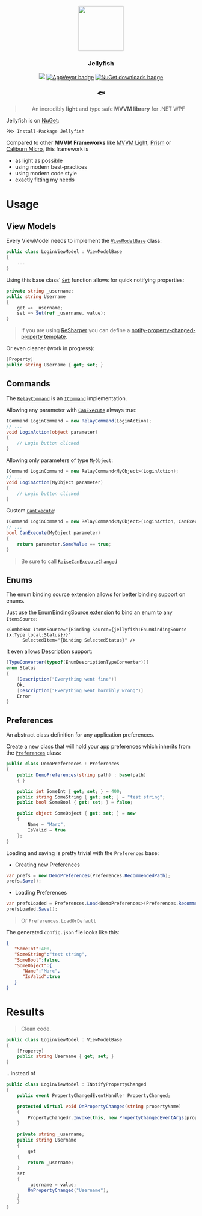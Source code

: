<p align="center">
  <img src="https://github.com/mrousavy/Jellyfish/raw/master/Images/jellyfish.png" height="120" />
  <h3 align="center">Jellyfish</h3>
  <p align="center">
	<a class="badge-align" href="https://www.codacy.com/app/mrousavy/Jellyfish?utm_source=github.com&amp;utm_medium=referral&amp;utm_content=mrousavy/Jellyfish&amp;utm_campaign=Badge_Grade"><img src="https://api.codacy.com/project/badge/Grade/b677d8c1fa194835b42b7b6266a39b6b"/></a>
	<a href="https://ci.appveyor.com/project/mrousavy/jellyfish/"><img src="https://ci.appveyor.com/api/projects/status/o7nxq777rlqmr082?svg=true" alt="AppVeyor badge"></a>
	<a href="https://www.nuget.org/packages/Jellyfish/"><img src="https://img.shields.io/nuget/dt/Jellyfish.svg" alt="NuGet downloads badge"></a>
	<h3 align="center">🐟</h3>
  </p>
  <blockquote align="center">
  	<p align="center">
  		An incredibly <strong>light</strong> and type safe <strong>MVVM library</strong> for .NET WPF
	  </p>
  </blockquote>
</p>

Jellyfish is on [NuGet](https://www.nuget.org/packages/Jellyfish/):
```pm
PM> Install-Package Jellyfish
```

Compared to other **MVVM Frameworks** like [MVVM Light](http://www.mvvmlight.net/), [Prism](https://github.com/PrismLibrary/Prism) or [Caliburn.Micro](https://caliburnmicro.com/), this framework is
* as light as possible
* using modern best-practices
* using modern code style
* exactly fitting my needs


# Usage

## View Models
Every ViewModel needs to implement the [`ViewModelBase`](https://github.com/mrousavy/Jellyfish/blob/master/Jellyfish/ViewModelBase.cs) class:

```cs
public class LoginViewModel : ViewModelBase
{
    ...
}
```

Using this base class' [`Set`](https://github.com/mrousavy/Jellyfish/blob/master/Jellyfish/ViewModelBase.cs#L37) function allows for quick notifying properties:

```cs
private string _username;
public string Username
{
    get => _username;
    set => Set(ref _username, value);
}
```

> If you are using [ReSharper](https://www.jetbrains.com/resharper/) you can define a [notify-property-changed-property template](https://github.com/mrousavy/Jellyfish/blob/master/NPPTemplate.md).

Or even cleaner (work in progress):
```cs
[Property]
public string Username { get; set; }
```

## Commands
The [`RelayCommand`](https://github.com/mrousavy/Jellyfish/blob/master/Jellyfish/RelayCommand.cs) is an [`ICommand`](https://msdn.microsoft.com/en-us/library/system.windows.input.icommand(v=vs.110).aspx) implementation.

Allowing any parameter with [`CanExecute`](https://msdn.microsoft.com/en-us/library/system.windows.input.icommand.canexecute(v=vs.110).aspx) always true:
```cs
ICommand LoginCommand = new RelayCommand(LoginAction);
// ...
void LoginAction(object parameter)
{
    // Login button clicked
}
```

Allowing only parameters of type `MyObject`:
```cs
ICommand LoginCommand = new RelayCommand<MyObject>(LoginAction);
// ...
void LoginAction(MyObject parameter)
{
    // Login button clicked
}
```

Custom [`CanExecute`](https://msdn.microsoft.com/en-us/library/system.windows.input.icommand.canexecute(v=vs.110).aspx):
```cs
ICommand LoginCommand = new RelayCommand<MyObject>(LoginAction, CanExecute);
// ...
bool CanExecute(MyObject parameter)
{
    return parameter.SomeValue == true;
}
```
> Be sure to call [`RaiseCanExecuteChanged`](https://github.com/mrousavy/Jellyfish/blob/master/Jellyfish/RelayCommand.cs#L65)

## Enums
The enum binding source extension allows for better binding support on enums.

Just use the [EnumBindingSource extension](https://github.com/mrousavy/Jellyfish/blob/master/Jellyfish/Extensions/EnumBindingSourceExtension.cs) to bind an enum to any `ItemsSource`:
```xaml
<ComboBox ItemsSource="{Binding Source={jellyfish:EnumBindingSource {x:Type local:Status}}}"
	  SelectedItem="{Binding SelectedStatus}" />
```

It even allows [Description](https://msdn.microsoft.com/en-us/library/system.componentmodel.descriptionattribute(v=vs.110).aspx) support:
```cs
[TypeConverter(typeof(EnumDescriptionTypeConverter))]
enum Status
{
    [Description("Everything went fine")]
    Ok,
    [Description("Everything went horribly wrong")]
    Error
}
```

## Preferences
An abstract class definition for any application preferences.

Create a new class that will hold your app preferences which inherits from the [`Preferences`](https://github.com/mrousavy/Jellyfish/blob/master/Jellyfish/Preferences.cs) class:
```cs
public class DemoPreferences : Preferences
{
    public DemoPreferences(string path) : base(path)
    { }

    public int SomeInt { get; set; } = 400;
    public string SomeString { get; set; } = "test string";
    public bool SomeBool { get; set; } = false;

    public object SomeObject { get; set; } = new
    {
        Name = "Marc",
        IsValid = true
    };
}
```

Loading and saving is pretty trivial with the `Preferences` base:

* Creating new Preferences
```cs
var prefs = new DemoPreferences(Preferences.RecommendedPath);
prefs.Save();
```

* Loading Preferences
```cs
var prefsLoaded = Preferences.Load<DemoPreferences>(Preferences.RecommendedPath);
prefsLoaded.Save();
```
> Or `Preferences.LoadOrDefault`

The generated `config.json` file looks like this:
```json
{  
   "SomeInt":400,
   "SomeString":"test string",
   "SomeBool":false,
   "SomeObject":{  
      "Name":"Marc",
      "IsValid":true
   }
}
```


# Results
> Clean code.
```cs
public class LoginViewModel : ViewModelBase
{
    [Property]
    public string Username { get; set; }
}
```
.. instead of

```cs
public class LoginViewModel : INotifyPropertyChanged
{
    public event PropertyChangedEventHandler PropertyChanged;

    protected virtual void OnPropertyChanged(string propertyName)
    {
        PropertyChanged?.Invoke(this, new PropertyChangedEventArgs(propertyName));
    }
    
    private string _username;
    public string Username
    { 
        get
	{
	    return _username;
	}
	set
	{
	    _username = value;
	    OnPropertyChanged("Username");
	}
    }
}
```
